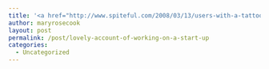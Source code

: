 ```yaml
---
title: '<a href="http://www.spiteful.com/2008/03/13/users-with-a-tattoo-of-your-logo-check/">Lovely account of working on a start-up</a>'
author: maryrosecook
layout: post
permalink: /post/lovely-account-of-working-on-a-start-up
categories:
  - Uncategorized
---
```

